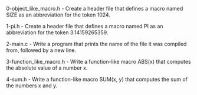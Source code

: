 0-object_like_macro.h - Create a header file that defines a macro named SIZE as an abbreviation for the token 1024.

1-pi.h - Create a header file that defines a macro named PI as an abbreviation for the token 3.14159265359.

2-main.c - Write a program that prints the name of the file it was compiled from, followed by a new line.

3-function_like_macro.h - Write a function-like macro ABS(x) that computes the absolute value of a number x.

4-sum.h - Write a function-like macro SUM(x, y) that computes the sum of the numbers x and y.
